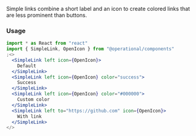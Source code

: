 Simple links combine a short label and an icon to create colored links that are less prominent than buttons.

### Usage

```jsx
import * as React from "react"
import { SimpleLink, OpenIcon } from "@operational/components"
;<>
  <SimpleLink left icon={OpenIcon}>
    Default
  </SimpleLink>
  <SimpleLink left icon={OpenIcon} color="success">
    Success
  </SimpleLink>
  <SimpleLink left icon={OpenIcon} color="#000000">
    Custom color
  </SimpleLink>
  <SimpleLink left to="https://github.com" icon={OpenIcon}>
    With link
  </SimpleLink>
</>
```
